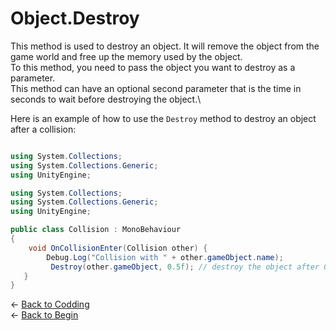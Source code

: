 # Object.Destroy

This method is used to destroy an object. It will remove the object from the game world and free up the memory used by the object.\
To this method, you need to pass the object you want to destroy as a parameter.\
This method can have an optional second parameter that is the time in seconds to wait before destroying the object.\

Here is an example of how to use the `Destroy` method to destroy an object after a collision:

```csharp

using System.Collections;
using System.Collections.Generic;
using UnityEngine;

using System.Collections;
using System.Collections.Generic;
using UnityEngine;

public class Collision : MonoBehaviour
{
    void OnCollisionEnter(Collision other) {
        Debug.Log("Collision with " + other.gameObject.name);
         Destroy(other.gameObject, 0.5f); // destroy the object after 0.5 seconds
   }
}

```

&larr; [Back to Codding](./Coding_unity.md)\
&larr; [Back to Begin](./readme.md)